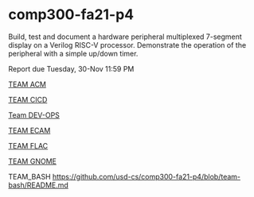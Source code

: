 # comp300-fa21-p4

Build, test and document a hardware peripheral multiplexed 7-segment display on a Verilog RISC-V processor.  Demonstrate the operation of the peripheral with a simple up/down timer. 

Report due Tuesday, 30-Nov 11:59 PM  

[TEAM ACM](https://github.com/usd-cs/comp300-fa21-p4/edit/team-acm/README.md)

[TEAM CICD](https://github.com/usd-cs/comp300-fa21-p4/tree/team-cicd/README.md)

[Team DEV-OPS](https://github.com/usd-cs/comp300-fa21-p4/blob/team-devops/README.md)

[TEAM ECAM](https://github.com/usd-cs/comp300-fa21-p4/blob/team-ecam/README.md)

[TEAM FLAC](https://github.com/usd-cs/comp300-fa21-p4/blob/team-flac/README.md)

[TEAM GNOME](https://github.com/usd-cs/comp300-fa21-p4/blob/team-gnome/README.md)

TEAM_BASH
https://github.com/usd-cs/comp300-fa21-p4/blob/team-bash/README.md
